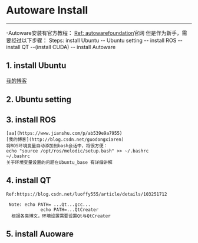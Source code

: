 # Autoware Install
---
-Autoware安装有官方教程：
             [Ref: autowarefoundation](gitlab.com/autowarefoundation/autoware.ai/autoware/-/wikis/Source-Build)官网
但是作为新手，需要经过以下步骤：
             Steps: install Ubuntu -- Ubuntu setting -- install ROS -- install QT --(install CUDA) -- install Autoware
        
## 1. install Ubuntu
[我的博客](http://blog.csdn.net/guodongxiaren)  
## 2. Ubuntu setting
## 3. install ROS
```
[aa](https://www.jianshu.com/p/ab539e9a7955)
[我的博客](http://blog.csdn.net/guodongxiaren)  
将ROS环境变量自动添加到bash会话中，将很方便：
echo "source /opt/ros/melodic/setup.bash" >> ~/.bashrc
~/.bashrc
关于环境变量设置的问题在Ubuntu_base 有详细讲解
```
## 4. install QT
    Ref:https://blog.csdn.net/luoffy555/article/details/103251712
     
     Note: echo PATH= ...Qt...gcc...
                 echo PATH=...QtCreater
      根据各类博文，环境设置需要设置Qt与QtCreater
## 5. install Auoware


```



```

